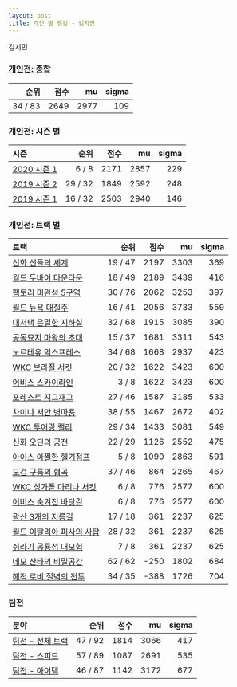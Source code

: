 ```yaml
---
layout: post
title: 개인 별 랭킹 - 김지민
---
```


김지민

### [개인전: 종합](../singles-full)

| 순위 | 점수 | mu | sigma |
|---:|---:|---:|---:|
| 34 / 83 | 2649 | 2977 | 109 |

### 개인전: 시즌 별

| 시즌 | 순위 | 점수 | mu | sigma |
|:---|---:|---:|---:|---:|
| [2020 시즌 1](../s2020_1) | 6 / 8 | 2171 | 2857 | 229 |
| [2019 시즌 2](../s2019_2) | 29 / 32 | 1849 | 2592 | 248 |
| [2019 시즌 1](../s2019_1) | 16 / 32 | 2503 | 2940 | 146 |

### 개인전: 트랙 별

| 트랙 | 순위 | 점수 | mu | sigma |
|:---|---:|---:|---:|---:|
| [신화 신들의 세계](../shinsegye) | 19 / 47 | 2197 | 3303 | 369 |
| [월드 두바이 다운타운](../dubai) | 18 / 49 | 2189 | 3439 | 416 |
| [팩토리 미완성 5구역](../district5) | 30 / 76 | 2062 | 3253 | 397 |
| [월드 뉴욕 대질주](../newyork) | 16 / 41 | 2056 | 3733 | 559 |
| [대저택 은밀한 지하실](../jeotaek) | 32 / 68 | 1915 | 3085 | 390 |
| [공동묘지 마왕의 초대](../mawang) | 15 / 37 | 1681 | 3311 | 543 |
| [노르테유 익스프레스](../noex) | 34 / 68 | 1668 | 2937 | 423 |
| [WKC 브라질 서킷](../brazil) | 20 / 32 | 1622 | 3423 | 600 |
| [어비스 스카이라인](../skyline) | 3 / 8 | 1622 | 3423 | 600 |
| [포레스트 지그재그](../zigzag) | 27 / 46 | 1587 | 3185 | 533 |
| [차이나 서안 병마용](../byeongma) | 38 / 55 | 1467 | 2672 | 402 |
| [WKC 투어링 랠리](../rally) | 29 / 34 | 1433 | 3081 | 549 |
| [신화 오딘의 궁전](../odin) | 22 / 29 | 1126 | 2552 | 475 |
| [아이스 아찔한 헬기점프](../heli) | 5 / 8 | 1090 | 2863 | 591 |
| [도검 구름의 협곡](../hyupgog) | 37 / 46 | 864 | 2265 | 467 |
| [WKC 싱가폴 마리나 서킷](../singapore) | 6 / 8 | 776 | 2577 | 600 |
| [어비스 숨겨진 바닷길](../hiddenoceanroad) | 6 / 8 | 776 | 2577 | 600 |
| [광산 3개의 지름길](../gwangsamji) | 17 / 18 | 361 | 2237 | 625 |
| [월드 이탈리아 피사의 사탑](../pizza) | 28 / 32 | 361 | 2237 | 625 |
| [쥐라기 공룡섬 대모험](../dinoisland) | 7 / 8 | 361 | 2237 | 625 |
| [네모 산타의 비밀공간](../santa) | 62 / 62 | -250 | 1802 | 684 |
| [해적 로비 절벽의 전투](../lobby) | 34 / 35 | -388 | 1726 | 704 |

### 팀전

| 분야 | 순위 | 점수 | mu | sigma |
|:---|---:|---:|---:|---:|
| [팀전 - 전체 트랙](../team-full) | 47 / 92 | 1814 | 3066 | 417 |
| [팀전 - 스피드](../team-speed) | 57 / 89 | 1087 | 2691 | 535 |
| [팀전 - 아이템](../team-item) | 46 / 87 | 1142 | 3172 | 677 |
